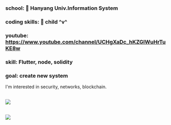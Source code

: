 ### school: 🦁 Hanyang Univ.Information System

### coding skills: 🧒 child ^v^ 

### youtube: https://www.youtube.com/channel/UCHgXaDc_hKZGlWuHrTuKE8w

### skill: Flutter, node, solidity

### goal: create new system

I'm interested in security, networks, blockchain.

<br>
<img align='left' src='https://github-readme-stats.vercel.app/api/top-langs/?username=dongwook1214&layout=compact'>

<br><br>
<img align='center' src='https://github-readme-stats.vercel.app/api?username=dongwook1214&show_icons=true&theme=radical'>
